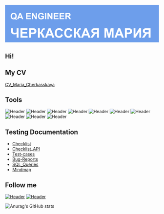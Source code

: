 ![Header](https://github.com/maricherkasskaya/maricherkasskaya/blob/main/assets/Header.png)

## Hi! 

## My CV
[CV_Maria_Cherkasskaya](https://drive.google.com/file/d/1lEwj6Tm7o7b-sr248kznUQ5bX3AtxOOR/view?usp=sharing)

## Tools
![Header](https://img.shields.io/badge/Jira-090909?style=for-the-badge&logo=jira&logoColor=136be1)
![Header](https://img.shields.io/badge/Postman-090909?style=for-the-badge&logo=postman&logoColor=f76935)
![Header](https://img.shields.io/badge/Github-090909?style=for-the-badge&logo=github&logoColor=8cc4d7)
![Header](https://img.shields.io/badge/Figma-090909?style=for-the-badge&logo=figma&logoColor=7d5fa6)
![Header](https://img.shields.io/badge/MySQL-090909?style=for-the-badge&logo=mysql&logoColor=00618a)
![Header](https://img.shields.io/badge/DevTools-090909?style=for-the-badge&logo=googlechrome&logoColor=2674f2)
![Header](https://img.shields.io/badge/AndroidStudio-090909?style=for-the-badge&logo=androidstudio&logoColor=3ad07d)
![Header](https://img.shields.io/badge/TestRail-090909?style=for-the-badge&logo=&logoColor=71b556)
![Header](https://img.shields.io/badge/Insomnia-090909?style=for-the-badge&logo=Insomnia&logoColor=blueviolet)
![Header](https://img.shields.io/badge/CharlesProxy-090909?style=for-the-badge&logo=CharlesProxy&logoColor=8cc4d7)

## Testing Documentation

- [Checklist](https://github.com/maricherkasskaya/Checklist.git)
- [Checklist_API](https://github.com/maricherkasskaya/Checklist_API.git)
- [Test-cases](https://github.com/maricherkasskaya/Test-cases.git)
- [Bug-Reports](https://github.com/maricherkasskaya/Bug-Reports.git)
- [SQL_Queries](https://github.com/maricherkasskaya/SQL_Queries.git)
- [Mindmap](https://github.com/maricherkasskaya/Mindmap.git)

## Follow me
[![Header](https://img.shields.io/badge/Telegram-090909?style=for-the-badge&logo=telegram&logoColor=136be1)](https://t.me/maricherkasskaya)
[![Header](https://img.shields.io/badge/Habr-090909?style=for-the-badge&logo=habr&logoColor)](https://career.habr.com/maria_cherkasskaya)

![Anurag's GitHub stats](https://github-readme-stats.vercel.app/api?username=maricherkasskaya&show_icons=true&theme=transparent)
